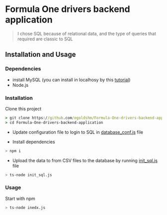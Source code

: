 # Formula One drivers backend application </h1>

 > I chose SQL because of relational data, and the type of queries that required are classic to SQL

## Installation and Usage

### Dependencies

- install MySQL (you can install in localhosy by this [tutorial](https://ladvien.com/data-analytics-mysql-localhost-setup/))
- Node.js

### Installation

Clone this project

```cmd
> git clone https://github.com/egoldshm/Formula-One-drivers-backend-application
> cd Formula-One-drivers-backend-application
```

- Update configuration file to login to SQL in [database_conf.js](database_conf.js) file

- Install dependencies

```bash
> npm i
```

- Upload the data to from CSV files to the database by running [init_sql.js](init_sql.js) file

```bash
> ts-node init_sql.js
```

### Usage

Start with npm

```bash
> ts-node inedx.js
```
